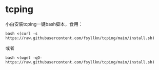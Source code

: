 # tcping
小白安装tcping一键bash脚本，食用：

```bash <(curl -s https://raw.githubusercontent.com/fsyllkn/tcping/main/install.sh)```

或者

```bash <(wget -qO- https://raw.githubusercontent.com/fsyllkn/tcping/main/install.sh)```
